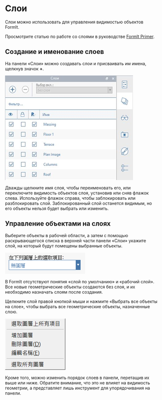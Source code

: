 # Слои

Слои можно использовать для управления видимостью объектов FormIt.

Просмотрите статью по работе со слоями в руководстве [FormIt Primer](../formit-primer/part-i/control-visibility-with-layers.md).

## Создание и именование слоев

На панели «Слои» можно создавать слои и присваивать им имена, щелкнув значок **+**.

![](<../.gitbook/assets/layer-locking-image (1).jpg>)

Дважды щелкните имя слоя, чтобы переименовать его, или переключите видимость объектов слоя, установив или сняв флажок слева. Используйте флажок справа, чтобы заблокировать или разблокировать слой. Заблокированный слой останется видимым, но его объекты нельзя будет выбрать или изменить.

## Управление объектами на слоях

Выберите объекты в рабочей области, а затем с помощью раскрывающегося списка в верхней части панели «Слои» укажите слой, на который будут помещены выбранные объекты.

![](../.gitbook/assets/20191216-layers-panel-2.png)

В FormIt отсутствуют понятия «слой по умолчанию» и «рабочий слой». Все новые геометрические объекты создаются без слоя, и их необходимо назначать слоям после создания.

Щелкните слой правой кнопкой мыши и нажмите «Выбрать все объекты на слое», чтобы выбрать все геометрические объекты, назначенные слою.

![](../.gitbook/assets/20191216-layers-panel-3.png)

Кроме того, можно изменить порядок слоев в панели, перетащив их выше или ниже. Обратите внимание, что это не влияет на видимость геометрии, а представляет лишь инструмент для упорядочивания на панели.
